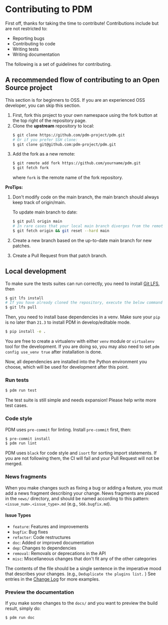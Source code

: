 # Contributing to PDM

First off, thanks for taking the time to contribute! Contributions include but are not restricted to:

- Reporting bugs
- Contributing to code
- Writing tests
- Writing documentation

The following is a set of guidelines for contributing.

## A recommended flow of contributing to an Open Source project

This section is for beginners to OSS. If you are an experienced OSS developer, you can skip
this section.

1. First, fork this project to your own namespace using the fork button at the top right of the repository page.
2. Clone the **upstream** repository to local:
   ```bash
   $ git clone https://github.com/pdm-project/pdm.git
   # Or if you prefer SSH clone:
   $ git clone git@github.com:pdm-project/pdm.git
   ```
3. Add the fork as a new remote:
   ```bash
   $ git remote add fork https://github.com/yourname/pdm.git
   $ git fetch fork
   ```
   where `fork` is the remote name of the fork repository.

**ProTips:**

1. Don't modify code on the main branch, the main branch should always keep track of origin/main.

   To update main branch to date:

   ```bash
   $ git pull origin main
   # In rare cases that your local main branch diverges from the remote main:
   $ git fetch origin && git reset --hard main
   ```

2. Create a new branch based on the up-to-date main branch for new patches.
3. Create a Pull Request from that patch branch.

## Local development

To make sure the tests suites can run correctly, you need to install [Git LFS](https://git-lfs.github.com/), then

```bash
$ git lfs install
# If you have already cloned the repository, execute the below command as well.
$ git lfs pull
```

Then, you need to install base dependencies in a venv. Make sure your `pip` is no later than `21.3` to install PDM in
develop/editable mode.

```bash
$ pip install -e .
```

You are free to create a virtualenv with either `venv` module or `virtualenv` tool for the development. If you are doing
so, you may also need to set `pdm config use_venv true` after installation is done.

Now, all dependencies are installed into the Python environment you choose, which will be used for development
after this point.

### Run tests

```bash
$ pdm run test
```

The test suite is still simple and needs expansion! Please help write more test cases.

### Code style

PDM uses `pre-commit` for linting. Install `pre-commit` first, then:

```bash
$ pre-commit install
$ pdm run lint
```

PDM uses `black` for code style and `isort` for sorting import statements. If you are not following them,
the CI will fail and your Pull Request will not be merged.

### News fragments

When you make changes such as fixing a bug or adding a feature, you must add a news fragment describing
your change. News fragments are placed in the `news/` directory, and should be named according to this pattern: `<issue_num>.<issue_type>.md` (e.g., `566.bugfix.md`).

#### Issue Types

- `feature`: Features and improvements
- `bugfix`: Bug fixes
- `refactor`: Code restructures
- `doc`: Added or improved documentation
- `dep`: Changes to dependencies
- `removal`: Removals or deprecations in the API
- `misc`: Miscellaneous changes that don't fit any of the other categories

The contents of the file should be a single sentence in the imperative
mood that describes your changes. (e.g., `Deduplicate the plugins list.` ) See entries in the [Change Log](/changelog) for more examples.

### Preview the documentation

If you make some changes to the `docs/` and you want to preview the build result, simply do:

```bash
$ pdm run doc
```
